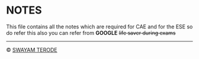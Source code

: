 # NOTES
This file contains all the notes which are required for CAE and for the ESE so do refer this also you can refer from **GOOGLE**  <strike>life saver during exams</strike>
 
----

©️ [SWAYAM TERODE](https://www.instagram.com/swayamterode/)
